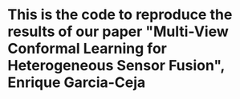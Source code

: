 # This is the code to reproduce the results of our paper "Multi-View Conformal Learning for Heterogeneous Sensor Fusion", Enrique Garcia-Ceja


 
